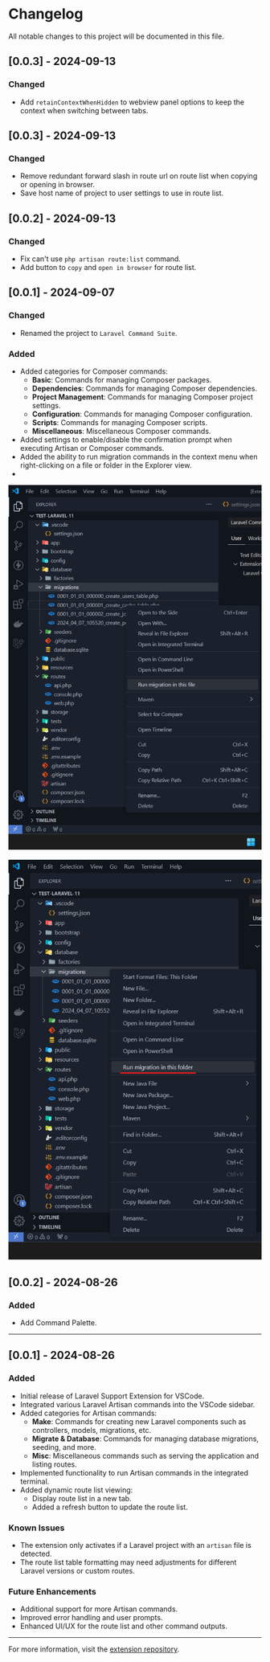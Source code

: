 # Changelog

All notable changes to this project will be documented in this file.

## [0.0.3] - 2024-09-13
### Changed
- Add `retainContextWhenHidden` to webview panel options to keep the context when switching between tabs.

## [0.0.3] - 2024-09-13
### Changed
- Remove redundant forward slash in route url on route list when copying or opening in browser.
- Save host name of project to user settings to use in route list.

## [0.0.2] - 2024-09-13
### Changed
- Fix can't use `php artisan route:list` command.
- Add button to `copy` and `open in browser` for route list.

## [0.0.1] - 2024-09-07
### Changed
- Renamed the project to `Laravel Command Suite`.

### Added
- Added categories for Composer commands:
  - **Basic**: Commands for managing Composer packages.
  - **Dependencies**: Commands for managing Composer dependencies.
  - **Project Management**: Commands for managing Composer project settings.
  - **Configuration**: Commands for managing Composer configuration.
  - **Scripts**: Commands for managing Composer scripts.
  - **Miscellaneous**: Miscellaneous Composer commands.
- Added settings to enable/disable the confirmation prompt when executing Artisan or Composer commands.
- Added the ability to run migration commands in the context menu when right-clicking on a file or folder in the Explorer view.
- 
<img src="assets/run-migration-this-file.png">
<br>
<br>
<img src="assets/run-migration-this-folder.png">

## [0.0.2] - 2024-08-26

### Added
- Add Command Palette.

---

## [0.0.1] - 2024-08-26

### Added
- Initial release of Laravel Support Extension for VSCode.
- Integrated various Laravel Artisan commands into the VSCode sidebar.
- Added categories for Artisan commands:
  - **Make**: Commands for creating new Laravel components such as controllers, models, migrations, etc.
  - **Migrate & Database**: Commands for managing database migrations, seeding, and more.
  - **Misc**: Miscellaneous commands such as serving the application and listing routes.
- Implemented functionality to run Artisan commands in the integrated terminal.
- Added dynamic route list viewing:
  - Display route list in a new tab.
  - Added a refresh button to update the route list.

### Known Issues
- The extension only activates if a Laravel project with an `artisan` file is detected.
- The route list table formatting may need adjustments for different Laravel versions or custom routes.

### Future Enhancements
- Additional support for more Artisan commands.
- Improved error handling and user prompts.
- Enhanced UI/UX for the route list and other command outputs.

---

For more information, visit the [extension repository](https://github.com/ntkhang03/laravel-command-suite).
